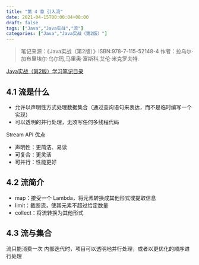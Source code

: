 ```yaml
---
title: "第 4 章 引入流"
date: 2021-04-15T00:00:04+08:00
draft: false
tags: ["Java","Java实战","流"]
categories: ["Java","Java实战（第2版）"]
---
```


> 笔记来源：《Java实战（第2版）》ISBN:978-7-115-52148-4 作者：拉乌尔·加布里埃尔·乌尔玛,马里奥·富斯科,艾伦·米克罗夫特. 

[Java实战（第2版）学习笔记目录](../dir)

## 4.1 流是什么

- 允许以声明性方式处理数据集合（通过查询语句来表达，而不是临时编写一个实现）
- 可以透明的并行处理，无须写任何多线程代码

Stream API 优点
- 声明性：更简洁、易读
- 可复合：更灵活
- 可并行：性能更好

## 4.2 流简介
- map：接受一个 Lambda，将元素转换成其他形式或提取信息
- limit：截断流，使其元素不超过给定数量
- collect：将流转换为其他形式

## 4.3 流与集合
流只能消费一次
内部迭代时，项目可以透明地并行处理，或者以更优化的顺序进行处理